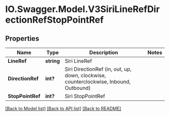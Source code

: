 # IO.Swagger.Model.V3SiriLineRefDirectionRefStopPointRef
## Properties

Name | Type | Description | Notes
------------ | ------------- | ------------- | -------------
**LineRef** | **string** | Siri LineRef | 
**DirectionRef** | **int?** | Siri DirectionRef  (in, out, up, down, clockwise, counterclockwise, Inbound, Outbound) | 
**StopPointRef** | **int?** | Siri StopPointRef | 

[[Back to Model list]](../README.md#documentation-for-models) [[Back to API list]](../README.md#documentation-for-api-endpoints) [[Back to README]](../README.md)


